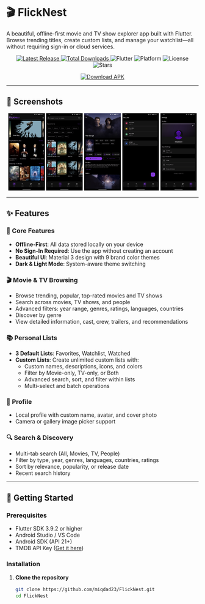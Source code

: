 # 🎬 FlickNest

A beautiful, offline-first movie and TV show explorer app built with Flutter. Browse trending titles, create custom lists, and manage your watchlist—all without requiring sign-in or cloud services.

<p align="center">
  <a href="https://github.com/miqdad23/FlickNest/releases">
    <img src="https://img.shields.io/github/v/release/miqdad23/FlickNest?color=blue&label=Latest%20Release" alt="Latest Release">
  </a>
  <a href="https://github.com/miqdad23/FlickNest/releases">
    <img src="https://img.shields.io/github/downloads/miqdad23/FlickNest/total?color=green" alt="Total Downloads">
  </a>
  <img src="https://img.shields.io/badge/Flutter-3.9.2+-02569B?logo=flutter" alt="Flutter">
  <img src="https://img.shields.io/badge/Platform-Android-3DDC84?logo=android" alt="Platform">
  <img src="https://img.shields.io/github/license/miqdad23/FlickNest?color=purple" alt="License">
  <img src="https://img.shields.io/github/stars/miqdad23/FlickNest?style=social" alt="Stars">
</p>

<p align="center">
  <a href="https://github.com/miqdad23/FlickNest/releases/latest">
    <img src="https://img.shields.io/badge/Download-Latest%20APK-blue?style=for-the-badge&logo=android" alt="Download APK">
  </a>
</p>

---

## 📸 Screenshots

<p align="center">
  <img src="screenshots/1_home.png" width="19%" alt="Home">
  <img src="screenshots/2_search.png" width="19%" alt="Search">
  <img src="screenshots/3_details.png" width="19%" alt="Details">
  <img src="screenshots/4_lists.png" width="19%" alt="Lists">
  <img src="screenshots/5_settings.png" width="19%" alt="Settings">
</p>

---

## ✨ Features

### 🎯 Core Features
- **Offline-First**: All data stored locally on your device
- **No Sign-In Required**: Use the app without creating an account
- **Beautiful UI**: Material 3 design with 9 brand color themes
- **Dark & Light Mode**: System-aware theme switching

### 🎬 Movie & TV Browsing
- Browse trending, popular, top-rated movies and TV shows
- Search across movies, TV shows, and people
- Advanced filters: year range, genres, ratings, languages, countries
- Discover by genre
- View detailed information, cast, crew, trailers, and recommendations

### 📚 Personal Lists
- **3 Default Lists**: Favorites, Watchlist, Watched
- **Custom Lists**: Create unlimited custom lists with:
  - Custom names, descriptions, icons, and colors
  - Filter by Movie-only, TV-only, or Both
  - Advanced search, sort, and filter within lists
  - Multi-select and batch operations

### 👤 Profile
- Local profile with custom name, avatar, and cover photo
- Camera or gallery image picker support

### 🔍 Search & Discovery
- Multi-tab search (All, Movies, TV, People)
- Filter by type, year, genres, languages, countries, ratings
- Sort by relevance, popularity, or release date
- Recent search history

---

## 🚀 Getting Started

### Prerequisites

- Flutter SDK 3.9.2 or higher
- Android Studio / VS Code
- Android SDK (API 21+)
- TMDB API Key ([Get it here](https://www.themoviedb.org/settings/api))

### Installation

1. **Clone the repository**
   ```bash
   git clone https://github.com/miqdad23/FlickNest.git
   cd FlickNest